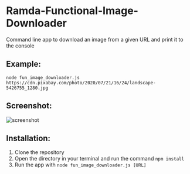 # Ramda-Functional-Image-Downloader

Command line app to download an image from a given URL and print it to the console

## Example:
```node fun_image_downloader.js https://cdn.pixabay.com/photo/2020/07/21/16/24/landscape-5426755_1280.jpg```

## Screenshot:
![screenshot](https://i.imgur.com/hCuYqu8.png)

## Installation:
1. Clone the repository
2. Open the directory in your terminal and run the command `npm install`
3. Run the app with `node fun_image_downloader.js [URL]`

